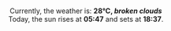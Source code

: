 <p  align="center"><br/>Currently, the weather is: <b> 28°C, <i>broken clouds</i></b></br>Today, the sun rises at <b>05:47</b> and sets at <b>18:37</b>.</p>